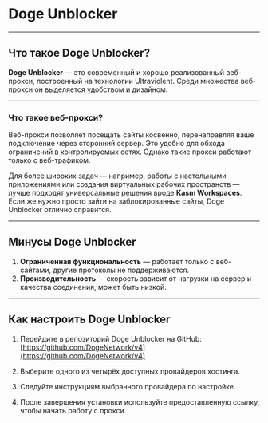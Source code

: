 # Doge Unblocker

---

## Что такое Doge Unblocker?

**Doge Unblocker** — это современный и хорошо реализованный веб-прокси, построенный на технологии Ultraviolent. Среди множества веб-прокси он выделяется удобством и дизайном.

---

### Что такое веб-прокси?

Веб-прокси позволяет посещать сайты косвенно, перенаправляя ваше подключение через сторонний сервер. Это удобно для обхода ограничений в контролируемых сетях. Однако такие прокси работают только с веб-трафиком.

Для более широких задач — например, работы с настольными приложениями или создания виртуальных рабочих пространств — лучше подходят универсальные решения вроде **Kasm Workspaces**. Если же нужно просто зайти на заблокированные сайты, Doge Unblocker отлично справится.

---

## Минусы Doge Unblocker

1. **Ограниченная функциональность** — работает только с веб-сайтами, другие протоколы не поддерживаются.
2. **Производительность** — скорость зависит от нагрузки на сервер и качества соединения, может быть низкой.

---

## Как настроить Doge Unblocker

1. Перейдите в репозиторий Doge Unblocker на GitHub:
   [https://github.com/DogeNetwork/v4](https://github.com/DogeNetwork/v4)

2. Выберите одного из четырёх доступных провайдеров хостинга.

3. Следуйте инструкциям выбранного провайдера по настройке.

4. После завершения установки используйте предоставленную ссылку, чтобы начать работу с прокси.
